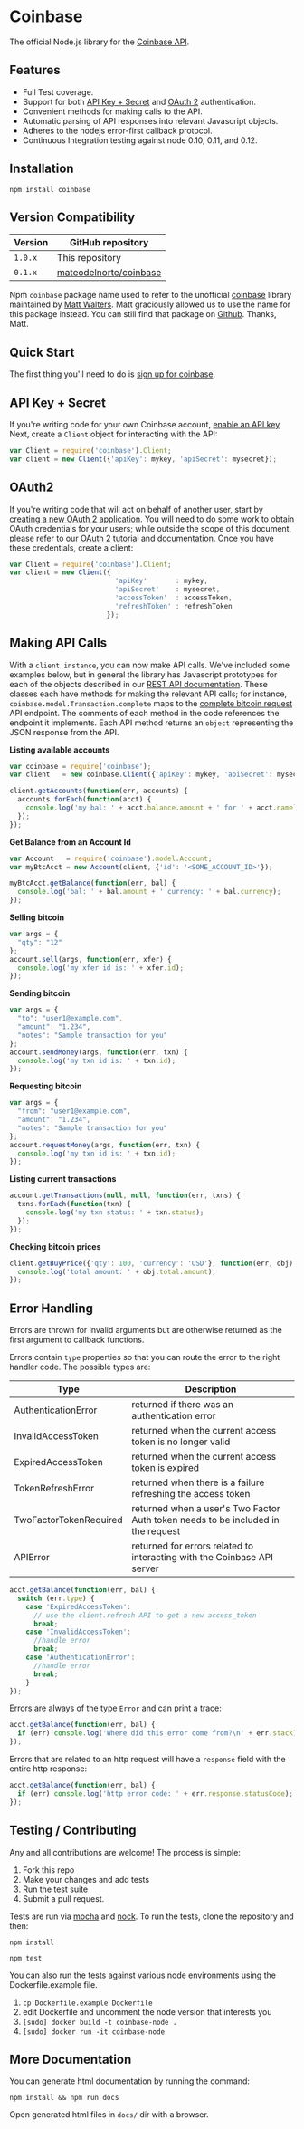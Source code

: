 # Coinbase

The official Node.js library for the [Coinbase API](https://developers.coinbase.com/api).

## Features

* Full Test coverage.
* Support for both [API Key + Secret](https://coinbase.com/docs/api/authentication#hmac) and [OAuth 2](https://coinbase.com/docs/api/authentication#oauth2) authentication.
* Convenient methods for making calls to the API.
* Automatic parsing of API responses into relevant Javascript objects.
* Adheres to the nodejs error-first callback protocol.
* Continuous Integration testing against node 0.10, 0.11, and 0.12.

## Installation

`npm install coinbase`

## Version Compatibility

Version | GitHub repository
--------|------------------
`1.0.x` | This repository
`0.1.x` | [mateodelnorte/coinbase](https://github.com/mateodelnorte/coinbase)

Npm `coinbase` package name used to refer to the unofficial [coinbase](https://github.com/mateodelnorte/coinbase) library maintained by [Matt Walters](https://github.com/mateodelnorte). Matt graciously allowed us to use the name for this package instead. You can still find that package on [Github](https://github.com/mateodelnorte/coinbase). Thanks, Matt.

## Quick Start

The first thing you'll need to do is [sign up for coinbase](https://coinbase.com).

## API Key + Secret

If you're writing code for your own Coinbase account, [enable an API key](https://coinbase.com/settings/api). Next, create a ``Client`` object for interacting with the API:


```javascript
var Client = require('coinbase').Client;
var client = new Client({'apiKey': mykey, 'apiSecret': mysecret});
```

## OAuth2

If you're writing code that will act on behalf of another user, start by
[creating a new OAuth 2 application](https://coinbase.com/oauth/applications). You will need to do some work to obtain OAuth credentials for your users; while outside the scope of this document, please refer to our [OAuth 2 tutorial](https://www.coinbase.com/docs/api/oauth_tutorial) and [documentation](https://www.coinbase.com/docs/api/authentication#oauth2). Once you have these credentials, create a client:

```javascript
var Client = require('coinbase').Client;
var client = new Client({
                          'apiKey'       : mykey,
                          'apiSecret'    : mysecret,
                          'accessToken'  : accessToken,
                          'refreshToken' : refreshToken
                        });
```

## Making API Calls

With a `client instance`, you can now make API calls. We've included some examples below, but in general the library has Javascript prototypes for each of the objects described in our [REST API documentation](https://developers.coinbase.com/api).  These classes each have methods for making the relevant API calls; for instance, ``coinbase.model.Transaction.complete`` maps to the [complete bitcoin request](https://developers.coinbase.com/api#complete-bitcoin-request) API endpoint. The comments of each method in the code references the endpoint it implements. Each API method returns an ``object`` representing the JSON response from the API.

**Listing available accounts**

```javascript
var coinbase = require('coinbase');
var client   = new coinbase.Client({'apiKey': mykey, 'apiSecret': mysecret});

client.getAccounts(function(err, accounts) {
  accounts.forEach(function(acct) {
    console.log('my bal: ' + acct.balance.amount + ' for ' + acct.name);
  });
});
```

**Get Balance from an Account Id**

```javascript
var Account   = require('coinbase').model.Account;
var myBtcAcct = new Account(client, {'id': '<SOME_ACCOUNT_ID>'});

myBtcAcct.getBalance(function(err, bal) {
  console.log('bal: ' + bal.amount + ' currency: ' + bal.currency);
});
```

**Selling bitcoin**

```javascript
var args = {
  "qty": "12"
};
account.sell(args, function(err, xfer) {
  console.log('my xfer id is: ' + xfer.id);
});
```

**Sending bitcoin**

```javascript
var args = {
  "to": "user1@example.com",
  "amount": "1.234",
  "notes": "Sample transaction for you"
};
account.sendMoney(args, function(err, txn) {
  console.log('my txn id is: ' + txn.id);
});
```

**Requesting bitcoin**

```javascript
var args = {
  "from": "user1@example.com",
  "amount": "1.234",
  "notes": "Sample transaction for you"
};
account.requestMoney(args, function(err, txn) {
  console.log('my txn id is: ' + txn.id);
});
```

**Listing current transactions**

```javascript
account.getTransactions(null, null, function(err, txns) {
  txns.forEach(function(txn) {
    console.log('my txn status: ' + txn.status);
  });
});
```

**Checking bitcoin prices**

```javascript
client.getBuyPrice({'qty': 100, 'currency': 'USD'}, function(err, obj) {
  console.log('total amount: ' + obj.total.amount);
});
```

## Error Handling

Errors are thrown for invalid arguments but are otherwise returned as the
first argument to callback functions.

Errors contain `type` properties so that you can route the error to the
right handler code.  The possible types are:

Type | Description
 ---- | -----------
AuthenticationError | returned if there was an authentication error
InvalidAccessToken | returned when the current access token is no longer valid
ExpiredAccessToken | returned when the current access token is expired
TokenRefreshError | returned when there is a failure refreshing the access token
TwoFactorTokenRequired | returned when a user's Two Factor Auth token needs to be included in the request
APIError | returned for errors related to interacting with the Coinbase API server

```javascript
acct.getBalance(function(err, bal) {
  switch (err.type) {
    case 'ExpiredAccessToken':
      // use the client.refresh API to get a new access_token
      break;
    case 'InvalidAccessToken':
      //handle error
      break;
    case 'AuthenticationError':
      //handle error
      break;
    }
});
```

Errors are always of the type `Error` and can print a trace:

```javascript
acct.getBalance(function(err, bal) {
  if (err) console.log('Where did this error come from?\n' + err.stack);
});
```

Errors that are related to an http request will have a `response` field with the entire http response:

```javascript
acct.getBalance(function(err, bal) {
  if (err) console.log('http error code: ' + err.response.statusCode);
});
```

## Testing / Contributing

Any and all contributions are welcome! The process is simple:

1. Fork this repo
2. Make your changes and add tests
3. Run the test suite
4. Submit a pull request.

Tests are run via [mocha](http://mochajs.org) and [nock](https://github.com/pgte/nock). To run the tests, clone the repository and then:

`npm install`

`npm test`

You can also run the tests against various node environments using the Dockerfile.example file.

1. `cp Dockerfile.example Dockerfile`
2. edit Dockerfile and uncomment the node version that interests you
3. `[sudo] docker build -t coinbase-node .`
4. `[sudo] docker run -it coinbase-node`

## More Documentation

You can generate html documentation by running the command:

`npm install && npm run docs`

Open generated html files in `docs/` dir with a browser.
